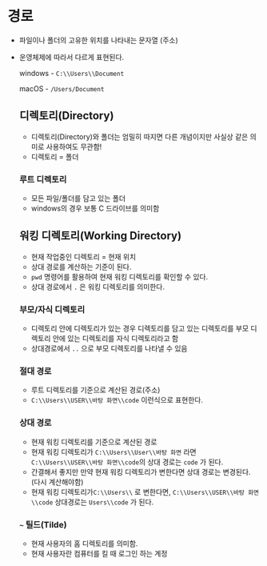 # 경로

- 파일이나 폴더의 고유한 위치를 나타내는 문자열 (주소)

- 운영체제에 따라서 다르게 표현된다.

  windows - `C:\\Users\\Document`

  macOS - `/Users/Document`

  ## **디렉토리(Directory)**

  - 디렉토리(Directory)와 폴더는 엄밀히 따지면 다른 개념이지만 사실상 같은 의미로 사용하여도 무관함!
  - 디렉토리 = 폴더

  ### **루트 디렉토리**

  - 모든 파일/폴더를 담고 있는 폴더
  - windows의 경우 보통 C 드라이브를 의미함

  ## **워킹 디렉토리(Working Directory)**

  - 현재 작업중인 디렉토리 = 현재 위치
  - 상대 경로를 계산하는 기준이 된다.
  - `pwd` 명령어를 활용하여 현재 워킹 디렉토리를 확인할 수 있다.
  - 상대 경로에서 `.` 은 워킹 디렉토리를 의미한다.

  ### **부모/자식 디렉토리**

  - 디렉토리 안에 디렉토리가 있는 경우 디렉토리를 담고 있는 디렉토리를 부모 디렉토리 안에 있는 디렉토리를 자식 디렉토리라고 함
  - 상대경로에서 `..` 으로 부모 디렉토리를 나타낼 수 있음

  ### **절대 경로**

  - 루트 디렉토리를 기준으로 계산된 경로(주소)
  - `C:\\Users\\USER\\바탕 화면\\code` 이런식으로 표현한다.

  ### **상대 경로**

  - 현재 워킹 디렉토리를 기준으로 계산된 경로
  - 현재 워킹 디렉토리가 `C:\\Users\\User\\바탕 화면` 라면 `C:\\Users\\USER\\바탕 화면\\code`의 상대 경로는 `code` 가 된다.
  - 간결해서 좋지만 만약 현재 워킹 디렉토리가 변한다면 상대 경로는 변경된다. (다시 계산해야함)
  - 현재 워킹 디렉토리가`C:\\Users\\` 로 변한다면, `C:\\Users\\USER\\바탕 화면\\code` 상대경로는 `Users\\code` 가 된다.

  ### **`~` 틸드(Tilde)**

  - 현재 사용자의 홈 디렉토리를 의미함.
  - 현재 사용자란 컴퓨터를 킬 때 로그인 하는 계정